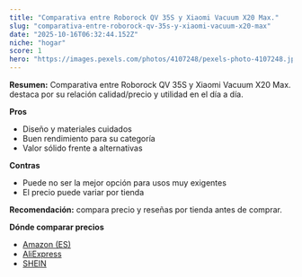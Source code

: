 ```yaml
---
title: "Comparativa entre Roborock QV 35S y Xiaomi Vacuum X20 Max."
slug: "comparativa-entre-roborock-qv-35s-y-xiaomi-vacuum-x20-max"
date: "2025-10-16T06:32:44.152Z"
niche: "hogar"
score: 1
hero: "https://images.pexels.com/photos/4107248/pexels-photo-4107248.jpeg?auto=compress&cs=tinysrgb&fit=crop&h=627&w=1200&auto=compress&cs=tinysrgb&w=1200&h=675&fit=crop"
---
```


**Resumen:** Comparativa entre Roborock QV 35S y Xiaomi Vacuum X20 Max. destaca por su relación calidad/precio y utilidad en el día a día.

**Pros**
- Diseño y materiales cuidados
- Buen rendimiento para su categoría
- Valor sólido frente a alternativas

**Contras**
- Puede no ser la mejor opción para usos muy exigentes
- El precio puede variar por tienda

**Recomendación:** compara precio y reseñas por tienda antes de comprar.

**Dónde comparar precios**
- [Amazon (ES)](https://www.amazon.es/s?k=Comparativa%20entre%20Roborock%20QV%2035S%20y%20Xiaomi%20Vacuum%20X20%20Max.&tag=teknovashop25-21)
- [AliExpress](https://www.aliexpress.com/wholesale?SearchText=Comparativa%20entre%20Roborock%20QV%2035S%20y%20Xiaomi%20Vacuum%20X20%20Max.)
- [SHEIN](https://www.shein.com/pdsearch/Comparativa%20entre%20Roborock%20QV%2035S%20y%20Xiaomi%20Vacuum%20X20%20Max.)